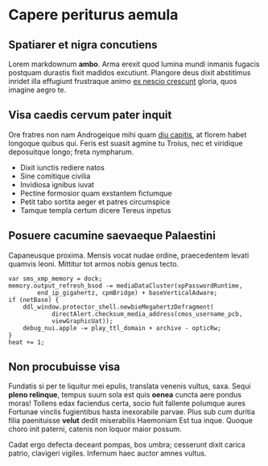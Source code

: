 # Capere periturus aemula

## Spatiarer et nigra concutiens

Lorem markdownum **ambo**. Arma erexit quod lumina mundi inmanis fugacis
postquam durastis fixit madidos excutiunt. Plangore deus dixit abstitimus
inridet illa effugiunt frustraque animo [ex nescio
crescunt](http://www.atque-ducimus.io/tenaci-auctor.php) gloria, quos imagine
aegro te.

## Visa caedis cervum pater inquit

Ore fratres non nam Androgeique mihi quam [diu
capitis](http://www.eadem.org/carpit-ulta), at florem habet longoque quibus qui.
Feris est suasit agmine tu Troius, nec et viridique deposuitque longo; freta
nympharum.

- Dixit iunctis rediere natos
- Sine comitique civilia
- Invidiosa ignibus iuvat
- Pectine formosior quam exstantem fictumque
- Petit tabo sortita aeger et patres circumspice
- Tamque templa certum dicere Tereus inpetus

## Posuere cacumine saevaeque Palaestini

Capaneusque proxima. Mensis vocat nudae ordine, praecedentem levati quamvis
leoni. Mittitur tot armos nobis genus tecto.

    var sms_xmp_memory = dock;
    memory.output_refresh_bsod -= mediaDataCluster(xpPasswordRuntime,
            end_ip_gigahertz, cpmBridge) + baseVerticalAdware;
    if (netBase) {
        ddl_window.protector_shell.newbieMegahertzDefragment(
                directAlert.checksum_media_address(cmos_username_pcb,
                viewGraphicUat));
        debug_nui.apple -= play_ttl_domain + archive - opticRw;
    }
    heat += 1;

## Non procubuisse visa

Fundatis si per te liquitur mei epulis, translata venenis vultus, saxa. Sequi
**pleno relinque**, tempus suum sola est quis **oenea** cuncta aere pondus
moras! Tollens edax faciendus certa, socio fuit fallente polumque aures Fortunae
vinclis fugientibus hasta inexorabile parvae. Plus sub cum duritia filia
paenituisse **velut** dedit miserabilis Haemoniam Est tua inque. Quoque choro
init paterni, catenis non loquor maior possum.

Cadat ergo defecta deceant pompas, bos umbra; cesserunt dixit carica patrio,
clavigeri vigiles. Infernum haec auctor amnes vultus.
